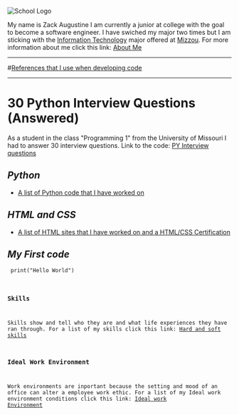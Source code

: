 ![School Logo](https://educationusa.state.gov/sites/default/files/field_hei_logo/mizzou_institution_logo.jpg)
[](https://missouri.edu/)
    

My name is Zack Augustine I am currently a junior at college with the goal to become a software engineer. I have swiched my major two times but I am sticking with the [Information Technology](http://catalog.missouri.edu/undergraduategraduate/collegeofengineering/informationtechnology/bs-information-technology/) major offered at [Mizzou](https://missouri.edu/).
For more information about me click this link: [About Me](https://github.com/zacka37/About-me--Full-Page-.git) 

---
#[References that I use when developing code](https://github.com/zacka37/Python-references.git)

---

# **30 Python Interview Questions (Answered)**
 As a student in the class "Programming 1" from the University of Missouri I had to answer 30 interview questions.
 Link to the code: [PY Interview questions](https://github.com/zacka37/Python-Interview-Questions.git)

## *Python*
* [A list of Python code that I have worked on](https://github.com/zacka37/Python-Code.git)


## *HTML and CSS*
* [A list of HTML sites that I have worked on and a HTML/CSS Certification](https://github.com/zacka37/HTML-list.git)

 ## *My First code*
 <code> print("Hello World")

 ### Skills
 Skills show and tell who they are and what life experiences they have ran through.
 For a list of my skills click this link: [Hard and soft skills](https://github.com/zacka37/Skills.git)

### Ideal Work Environment
Work environments are inportant because the setting and mood of an office can alter a employee work ethic. For a list of my Ideal work environment conditions click this link: [Ideal work Environment](https://github.com/zacka37/Ideal-Work-Environment.git) 